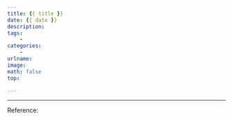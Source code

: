 ```yaml
---
title: {{ title }}
date: {{ date }}
description:
tags:
	- 
categories:
	- 
urlname:
image:
math: false
top:

---
```





<!--more-->






---
Reference:

